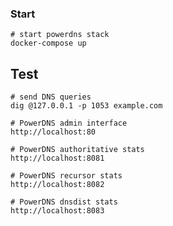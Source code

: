
### Start

    # start powerdns stack
    docker-compose up


## Test

    # send DNS queries
    dig @127.0.0.1 -p 1053 example.com

    # PowerDNS admin interface
    http://localhost:80
    
    # PowerDNS authoritative stats
    http://localhost:8081

    # PowerDNS recursor stats
    http://localhost:8082

    # PowerDNS dnsdist stats
    http://localhost:8083
